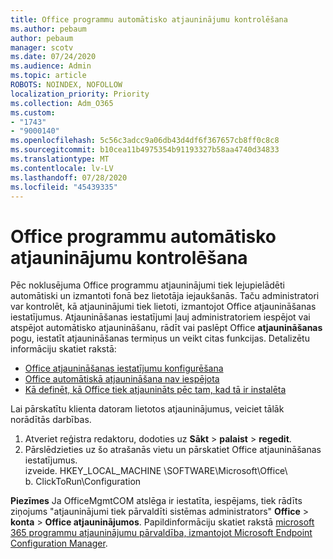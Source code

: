 ```yaml
---
title: Office programmu automātisko atjauninājumu kontrolēšana
ms.author: pebaum
author: pebaum
manager: scotv
ms.date: 07/24/2020
ms.audience: Admin
ms.topic: article
ROBOTS: NOINDEX, NOFOLLOW
localization_priority: Priority
ms.collection: Adm_O365
ms.custom:
- "1743"
- "9000140"
ms.openlocfilehash: 5c56c3adcc9a06db43d4df6f367657cb8ff0c8c8
ms.sourcegitcommit: b10cea11b4975354b91193327b58aa4740d34833
ms.translationtype: MT
ms.contentlocale: lv-LV
ms.lasthandoff: 07/28/2020
ms.locfileid: "45439335"
---
```

# <a name="control-automatic-updates-for-office-apps"></a>Office programmu automātisko atjauninājumu kontrolēšana

Pēc noklusējuma Office programmu atjauninājumi tiek lejupielādēti automātiski un izmantoti fonā bez lietotāja iejaukšanās. Taču administratori var kontrolēt, kā atjauninājumi tiek lietoti, izmantojot Office atjaunināšanas iestatījumus. Atjaunināšanas iestatījumi ļauj administratoriem iespējot vai atspējot automātisko atjaunināšanu, rādīt vai paslēpt Office **atjaunināšanas** pogu, iestatīt atjaunināšanas termiņus un veikt citas funkcijas. Detalizētu informāciju skatiet rakstā:

- [Office atjaunināšanas iestatījumu konfigurēšana](https://docs.microsoft.com/deployoffice/configure-update-settings-for-office-365-proplus)  
- [Office automātiskā atjaunināšana nav iespējota](https://support.microsoft.com/help/2753538/automatic-updating-for-office-2013-and-office-2016-click-to-run-is-not)  
- [Kā definēt, kā Office tiek atjaunināts pēc tam, kad tā ir instalēta](https://docs.microsoft.com/deployoffice/configuration-options-for-the-office-2016-deployment-tool#updates-element)

Lai pārskatītu klienta datoram lietotos atjauninājumus, veiciet tālāk norādītās darbības.

1. Atveriet reģistra redaktoru, dodoties uz **Sākt**  >  **palaist**  >  **regedit**.
2. Pārslēdzieties uz šo atrašanās vietu un pārskatiet Office atjaunināšanas iestatījumus.  
    izveide. HKEY_LOCAL_MACHINE \SOFTWARE\Microsoft\Office\  
    b. ClickToRun\Configuration

**Piezīmes**  Ja OfficeMgmtCOM atslēga ir iestatīta, iespējams, tiek rādīts ziņojums "atjauninājumi tiek pārvaldīti sistēmas administrators" **Office**  >  **konta**  >  **Office atjauninājumos**. Papildinformāciju skatiet rakstā [microsoft 365 programmu atjauninājumu pārvaldība, izmantojot Microsoft Endpoint Configuration Manager](https://docs.microsoft.com/deployoffice/manage-updates-to-office-365-proplus-with-system-center-configuration-manager#method-1-use-office-deployment-tool-to-enable-office-365-clients-to-receive-updates-from-configuration-manager).  